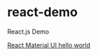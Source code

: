 # react-demo
React.js Demo

[React Material UI hello world](https://matthung0807.blogspot.com/2022/12/react-material-ui-hello-world.html)
